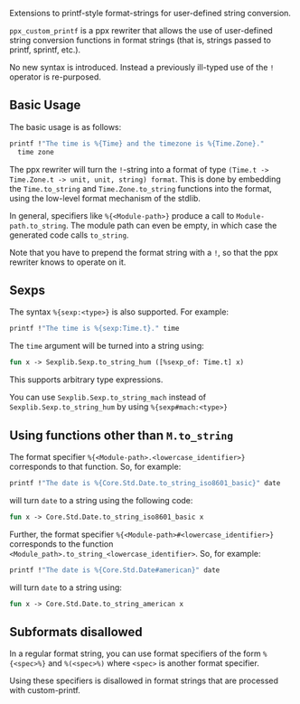 Extensions to printf-style format-strings for user-defined string conversion.

`ppx_custom_printf` is a ppx rewriter that allows the use of
user-defined string conversion functions in format strings (that is,
strings passed to printf, sprintf, etc.).

No new syntax is introduced.  Instead a previously ill-typed use of
the `!` operator is re-purposed.

Basic Usage
-----------

The basic usage is as follows:

```ocaml
printf !"The time is %{Time} and the timezone is %{Time.Zone}."
  time zone
```

The ppx rewriter will turn the `!`-string into a format of type
`(Time.t -> Time.Zone.t -> unit, unit, string) format`. This is done
by embedding the `Time.to_string` and `Time.Zone.to_string` functions
into the format, using the low-level format mechanism of the stdlib.

In general, specifiers like `%{<Module-path>}` produce a call to
`Module-path.to_string`.  The module path can even be empty, in which
case the generated code calls `to_string`.

Note that you have to prepend the format string with a `!`, so that
the ppx rewriter knows to operate on it.

Sexps
-----

The syntax `%{sexp:<type>}` is also supported.  For example:

```ocaml
printf !"The time is %{sexp:Time.t}." time
```

The `time` argument will be turned into a string using:

```ocaml
fun x -> Sexplib.Sexp.to_string_hum ([%sexp_of: Time.t] x)
```

This supports arbitrary type expressions.

You can use `Sexplib.Sexp.to_string_mach` instead of
`Sexplib.Sexp.to_string_hum` by using `%{sexp#mach:<type>}`

Using functions other than `M.to_string`
----------------------------------------

The format specifier `%{<Module-path>.<lowercase_identifier>}`
corresponds to that function.  So, for example:

```ocaml
printf !"The date is %{Core.Std.Date.to_string_iso8601_basic}" date
```

will turn `date` to a string using the following code:

```ocaml
fun x -> Core.Std.Date.to_string_iso8601_basic x
```

Further, the format specifier
`%{<Module-path>#<lowercase_identifier>}` corresponds to the function
`<Module_path>.to_string_<lowercase_identifier>`.  So, for example:

```ocaml
printf !"The date is %{Core.Std.Date#american}" date
```

will turn `date` to a string using:

```ocaml
fun x -> Core.Std.Date.to_string_american x
```

Subformats disallowed
---------------------

In a regular format string, you can use format specifiers of the form
`%{<spec>%}` and `%(<spec>%)` where `<spec>` is another format
specifier.

Using these specifiers is disallowed in format strings that are
processed with custom-printf.
